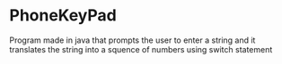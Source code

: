 # PhoneKeyPad

Program made in java that prompts the user to enter a string and it translates the string into a squence of numbers using switch statement
